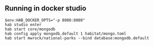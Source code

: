 ## Running in docker studio

```
$env:HAB_DOCKER_OPTS="-p 8080:8080"
hab studio enter
hab start core/mongodb
hab config apply mongodb.default 1 habitat/mongo.toml
hab start mwrock/national-parks --bind database:mongodb.default
```
